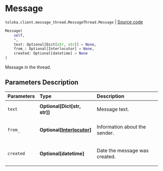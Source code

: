 # Message
`toloka.client.message_thread.MessageThread.Message` | [Source code](https://github.com/Toloka/toloka-kit/blob/v0.1.25/src/client/message_thread.py#L120)

```python
Message(
    self,
    *,
    text: Optional[Dict[str, str]] = None,
    from_: Optional[Interlocutor] = None,
    created: Optional[datetime] = None
)
```

Message in the thread.

## Parameters Description

| Parameters | Type | Description |
| :----------| :----| :-----------|
`text`|**Optional\[Dict\[str, str\]\]**|<p>Message text.</p>
`from_`|**Optional\[[Interlocutor](toloka.client.message_thread.Interlocutor.md)\]**|<p>Information about the sender.</p>
`created`|**Optional\[datetime\]**|<p>Date the message was created.</p>
